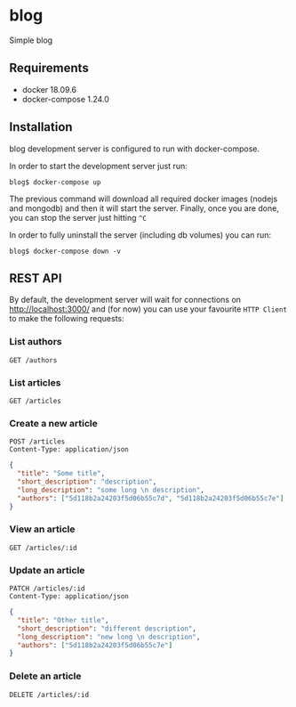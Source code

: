 # blog

Simple blog

## Requirements

- docker 18.09.6
- docker-compose 1.24.0

## Installation

blog development server is configured to run with docker-compose.

In order to start the development server just run:

```
blog$ docker-compose up
```

The previous command will download all required docker images (nodejs and mongodb) and then it will start the server. Finally, once you are done, you can stop the server just hitting `^C`

In order to fully uninstall the server (including db volumes) you can run:

```
blog$ docker-compose down -v
```

## REST API

By default, the development server will wait for connections on [http://localhost:3000/](http://localhost:3000/) and (for now) you can use your favourite `HTTP Client` to make the following requests:

### List authors

```
GET /authors
```

### List articles

```
GET /articles
```

### Create a new article

```
POST /articles
Content-Type: application/json
```

```json
{
  "title": "Some title",
  "short_description": "description",
  "long_description": "some long \n description",
  "authors": ["5d118b2a24203f5d06b55c7d", "5d118b2a24203f5d06b55c7e"]
}
```

### View an article

```
GET /articles/:id
```

### Update an article

```
PATCH /articles/:id
Content-Type: application/json
```

```json
{
  "title": "Other title",
  "short_description": "different description",
  "long_description": "new long \n description",
  "authors": ["5d118b2a24203f5d06b55c7e"]
}
```

### Delete an article

```
DELETE /articles/:id
```
